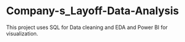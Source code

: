 # Company-s_Layoff-Data-Analysis
This project uses SQL for Data cleaning and EDA and Power BI for visualization.
